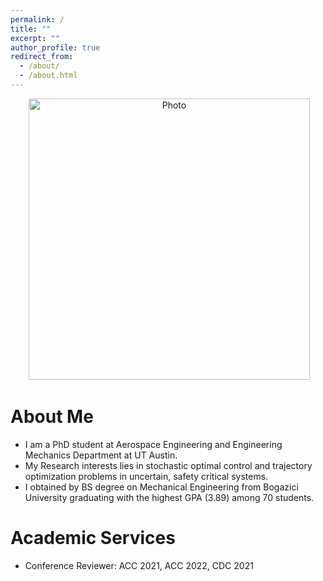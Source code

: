 ```yaml
---
permalink: /
title: ""
excerpt: ""
author_profile: true
redirect_from:
  - /about/
  - /about.html
---
```


<p align="center">
  <img src="https://isinmert.github.io/images/isin-picture.jpg?raw=true" alt="Photo" style="width: 450px;"/>
</p>

# About Me
* I am a PhD student at Aerospace Engineering and Engineering Mechanics Department at UT Austin.
* My Research interests lies in stochastic optimal control and trajectory optimization problems in uncertain, safety critical systems.
* I obtained by BS degree on Mechanical Engineering from Bogazici University graduating with the highest GPA (3.89) among 70 students.


# Academic Services
* Conference Reviewer: ACC 2021, ACC 2022, CDC 2021
